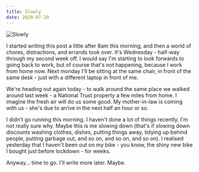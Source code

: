 ```yaml
---
title: Slowly
date: 2020-07-29
---
```


![Slowly](https://source.unsplash.com/d34DtRp1bqo/1600x900)

I started writing this post a little after 8am this morning, and then a world of chores, distractions, and errands took over. It's Wednesday - half-way through my second week off. I would say I'm starting to look forwards to going back to work, but of course that's not happening, because I work from home now. Next monday I'll be sitting at the same chair, in front of the same desk - just with a different laptop in front of me.

We're heading out again today - to walk around the same place we walked around last week - a National Trust property a few miles from home. I imagine the fresh air will do us some good. My mother-in-law is coming with us - she's due to arrive in the next half an hour or so.

I didn't go running this morning. I haven't done a lot of things recently. I'm not really sure why. Maybe this is me slowing down (that's if slowing down discounts washing clothes, dishes, putting things away, tidying up behind people, putting garbage out, and so on, and so on, and so on). I realised yesterday that I haven't been out on my bike - you know, the shiny new bike I bought just before lockdown - for weeks.

Anyway... time to go. I'll write more later. Maybe.
